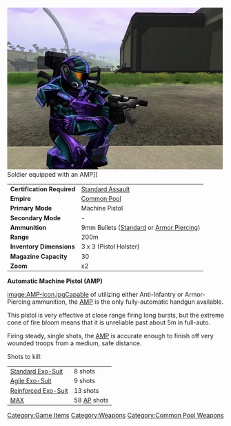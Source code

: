 ![](images/PSScreenShot0292.jpg "fig:PSScreenShot0292.jpg") Soldier equipped
with an AMP\]\]

|                            |                                                                                                     |
| -------------------------- | --------------------------------------------------------------------------------------------------- |
| **Certification Required** | [Standard Assault](Standard_Assault.md "wikilink")                                                  |
| **Empire**                 | [Common Pool](Common_Pool.md "wikilink")                                                            |
| **Primary Mode**           | Machine Pistol                                                                                      |
| **Secondary Mode**         | \-                                                                                                  |
| **Ammunition**             | 9mm Bullets ([Standard](9mm_Bullet.md "wikilink") or [Armor Piercing](AP_9mm_Bullet.md "wikilink")) |
| **Range**                  | 200m                                                                                                |
| **Inventory Dimensions**   | 3 x 3 (Pistol Holster)                                                                              |
| **Magazine Capacity**      | 30                                                                                                  |
| **Zoom**                   | x2                                                                                                  |

**Automatic Machine Pistol (AMP)**

[image:AMP-Icon.jpgCapable](image:AMP-Icon.md.jpg "wikilink") of utilizing
either Anti-Infantry or Armor-Piercing ammunition, the
[AMP](Automatic_Machine_Pistol.md "wikilink") is the only fully-automatic
handgun available.

This pistol is very effective at close range firing long bursts, but the
extreme cone of fire bloom means that it is unreliable past about 5m in
full-auto.

Firing steady, single shots, the
[AMP](Automatic_Machine_Pistol.md "wikilink") is accurate enough to finish
off very wounded troops from a medium, safe distance.

Shots to kill:

|                                                          |                                             |
| -------------------------------------------------------- | ------------------------------------------- |
| [Standard Exo-Suit](Standard_Exo-Suit.md "wikilink")     | 8 shots                                     |
| [Agile Exo-Suit](Agile_Exo-Suit.md "wikilink")           | 9 shots                                     |
| [Reinforced Exo-Suit](Reinforced_Exo-Suit.md "wikilink") | 13 shots                                    |
| [MAX](MAX.md "wikilink")                                 | 58 [AP](Armor_Piercing.md "wikilink") shots |

[Category:Game Items](Category:Game_Items.md "wikilink")
[Category:Weapons](Category:Weapons.md "wikilink") [Category:Common Pool
Weapons](Category:Common_Pool_Weapons.md "wikilink")
